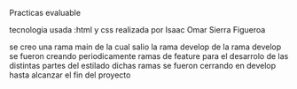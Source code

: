 Practicas evaluable

tecnologia usada :html y css
realizada por Isaac Omar Sierra Figueroa

se creo una rama main de la cual salio la rama develop
de la rama develop se fueron creando periodicamente ramas de feature para
el desarrolo de las distintas partes del estilado
dichas ramas se fueron cerrando en develop hasta alcanzar el fin del proyecto
